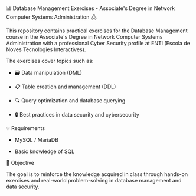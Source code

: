 📊 Database Management Exercises - Associate's Degree in Network Computer Systems Administration 🖧

This repository contains practical exercises for the Database Management course in the Associate's Degree in Network Computer Systems Administration with a professional Cyber Security profile at ENTI (Escola de Noves Tecnologies Interactives).

The exercises cover topics such as:

- 🗃️ Data manipulation (DML)

- 📋 Table creation and management (DDL)

- 🔍 Query optimization and database querying

- 🔒 Best practices in data security and cybersecurity

💡 Requirements

- MySQL / MariaDB

- Basic knowledge of SQL

🚀 Objective

The goal is to reinforce the knowledge acquired in class through hands-on exercises and real-world problem-solving in database management and data security.

